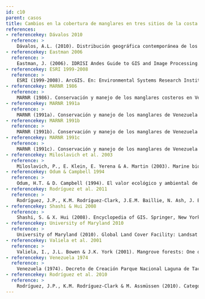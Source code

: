 ```yaml
---
id: c10
parent: casos
title: Cambios en la cobertura de manglares en tres sitios de la costa Caribe de Venezuela
references:
- referencekey: Dávalos 2010
  reference: >
    Dávalos, A.L. (2010). Distribución geográfica contemporánea de los manglares en la costa caribe de Venezuela. Trabajo de Grado, Maestría en Ecología, Instituto Venezolano de Investigaciones Científicas: Caracas, Venezuela. 142 pp.
- referencekey: Eastman 2006
  reference: >
    Eastman, J. (2006). IDRISI Andes Guide to GIS and Image Processing. Clark University.
- referencekey: ESRI 1999-2008
  reference: >
    ESRI (1999-2008). ArcGIS. En: Environmental Systems Research Institute (ESRI), Redlands: California, USA.
- referencekey: MARNR 1986
  reference: >
    MARNR (1986). Conservación y manejo de los manglares costeros en Venezuela y Trinidad & Tobago (Síntesis). Ministerio del Ambiente y de los Recursos Naturales Renovables (MARNR) y Programa de las Naciones Unidas para el Medio Ambiente, Serie Informes Técnicos DG11A/IT/259: Caracas.
- referencekey: MARNR 1991a
  reference: >
    MARNR (1991a). Conservación y manejo de los manglares de Venezuela y Trinidad-Tobago. FP: 11-05-81-01 (2038) Sector: Laguna de Cocinetas. Estado Zulia. Ministerio del Ambiente y de los Recursos Naturales Renovables (MARNR) y Programa de las Naciones Unidas para el Medio Ambiente, Serie de Informes Técnicos DGSICASV/IT/308: Caracas.
- referencekey: MARNR 1991b
  reference: >
    MARNR (1991b). Conservación y manejo de los manglares de Venezuela y Trinidad-Tobago. FP: 11-05-81-01 (2038) Sector: Laguna de Tacarigua. Estado Miranda. Ministerio del Ambiente y de los Recursos Naturales Renovables (MARNR) y Programa de las de las Naciones Unidas para el Medio Ambiente, Serie Informes Técnicos DGSICASV/ IT/308: Caracas.
- referencekey: MARNR 1991c
  reference: >
    MARNR (1991c). Conservación y manejo de los manglares de Venezuela y Trinidad-Tobago. FP: 11-05-81-01 (2038) Sector: Los Olivitos. Estado Zulia. Ministerio del Ambiente y de los Recursos Naturales Renovables (MARNR) y Programa de las Naciones Unidas para el Medio Ambiente, Serie Informes Técnicos DGSICASV/IT/308: Caracas.
- referencekey: Miloslavich et al. 2003
  reference: >
    Miloslavich, P., E. Klein, E. Yerena & A. Martin (2003). Marine biodiversity in Venezuela: Status and perspectives. Gayana 67(2): 275-301.
- referencekey: Odum & Campbell 1994
  reference: >
    Odum, H.T. & D. Campbell (1994). El valor ecológico y ambiental de los manglares: El método EMergetic. FARO: Revista para la Administración de Zonas Costeras en América Latina.
- referencekey: Rodríguez et al. 2011
  reference: >
    Rodríguez, J.P., K.M. Rodríguez-Clark, J.E.M. Baillie, N. Ash, J. Benson, T. Boucher, C. Brown, N. Burgess, B. Collen, M. Jennings, D.A. Keith, E. Nicholson, C. Revenga, B. Reyers, M. Rouget, T. Smith, M. Spalding, A. Taber, M. Walpole, I. Zager & T. Zamin (2011). Establishing IUCN Red List criteria for threatened ecosystems. Conservation Biology 25: [doi: 10.1111/j.1523 1739.2010.1598].
- referencekey: Shashi & Hui 2008
  reference: >
    Shashi, S. & X. Hui (2008). Encyclopedia of GIS. Springer, New York.
- referencekey: University of Maryland 2010
  reference: >
    University of Maryland (2010). Global Land Cover Facility: Landsat Imagery, College Park: Maryland.
- referencekey: Valiela et al. 2001
  reference: >
    Valiela, I., J.L. Bowen & J.K. York (2001). Mangrove forests: One of the world’s threatened major tropical environments. BioScience 51(10): 807-815.
- referencekey: Venezuela 1974
  reference: >
    Venezuela (1974). Decreto de Creación Parque Nacional Laguna de Tacarigua. Gaceta Oficial de la República de Venezuela N° 30.337, Caracas, 22 de febrero de 1974.
- referencekey: Rodríguez et al. 2010
  reference: >
    Rodríguez, J.P., K.M. Rodríguez-Clark & M. Assmüssen (2010). Categorías y criterios de las listas rojas de ecosistemas. Pp: 93-105. En: J.P. Rodríguez, F. Rojas-Suárez & D. Giraldo Hernández (eds.). Libro Rojo de los Ecosistemas Terrestres de Venezuela. Provita, Shell Venezuela, Lenovo (Venezuela). Caracas: Venezuela.
---
```


